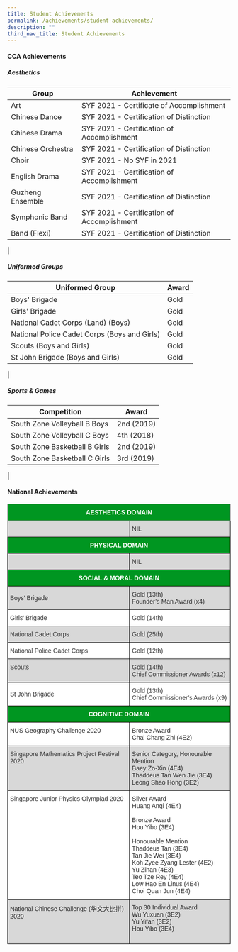 ```yaml
---
title: Student Achievements
permalink: /achievements/student-achievements/
description: ""
third_nav_title: Student Achievements
---
```

#### **CCA Achievements**
##### **Aesthetics**

| Group | Achievement |
|---|---|
| Art | SYF 2021 - Certificate of Accomplishment |
| Chinese Dance | SYF 2021 - Certification of Distinction |
| Chinese Drama | SYF 2021 - Certification of Accomplishment |
| Chinese Orchestra | SYF 2021 - Certification of Distinction |
| Choir | SYF 2021 - No SYF in 2021 |
| English Drama | SYF 2021 - Certification of Accomplishment |
| Guzheng Ensemble | SYF 2021 - Certification of Distinction |
| Symphonic Band | SYF 2021 - Certification of Accomplishment |
| Band (Flexi) | SYF 2021 - Certification of Distinction |
|

##### **Uniformed Groups**

| Uniformed Group | Award |
|---|---|
| Boys' Brigade | Gold |
| Girls' Brigade | Gold |
| National Cadet Corps (Land) (Boys) | Gold |
| National Police Cadet Corps (Boys and Girls) | Gold |
| Scouts (Boys and Girls) | Gold |
| St John Brigade (Boys and Girls) | Gold |
|

##### **Sports & Games**

| Competition | Award |
|---|---|
| South Zone Volleyball B Boys | 2nd (2019) |
| South Zone Volleyball C Boys | 4th (2018) |
| South Zone Basketball B Girls | 2nd (2019) |
| South Zone Basketball C Girls | 3rd (2019) |
|

#### **National Achievements**

<style type="text/css">
.tg  {border-collapse:collapse;border-spacing:0;}
.tg td{border-color:black;border-style:solid;border-width:1px;font-family:Arial, sans-serif;font-size:14px;
  overflow:hidden;padding:10px 5px;word-break:normal;}
.tg th{border-color:black;border-style:solid;border-width:1px;font-family:Arial, sans-serif;font-size:14px;
  font-weight:normal;overflow:hidden;padding:10px 5px;word-break:normal;}
.tg .tg-zmd5{background-color:#009621;color:#FFF;font-weight:bold;text-align:center;vertical-align:top}
.tg .tg-wauh{background-color:#D8D8D8;color:#333;text-align:left;vertical-align:top}
.tg .tg-citn{background-color:#FFF;color:#333;text-align:left;vertical-align:top}
.tg .tg-7zkw{background-color:#FFF;color:#282828;text-align:left;vertical-align:top}
.tg .tg-bl80{background-color:#009621;border-color:inherit;color:#FFF;font-weight:bold;text-align:center;vertical-align:middle}
.tg .tg-fdhg{background-color:#D8D8D8;border-color:inherit;color:#333;text-align:left;vertical-align:top}
.tg .tg-iiri{background-color:#D8D8D8;color:#282828;text-align:left;vertical-align:top}
.tg .tg-uluq{background-color:#D8D8D8;color:#282828;text-align:left;vertical-align:middle}
.tg .tg-s3ls{background-color:#FFF;color:#282828;text-align:left;vertical-align:middle}
</style>
<table class="tg">
<thead>
  <tr>
    <th class="tg-bl80" colspan="2"><span style="font-weight:bold;color:#FFF;background-color:#009621">AESTHETICS DOMAIN</span></th>
  </tr>
</thead>
<tbody>
  <tr>
    <td class="tg-fdhg"></td>
    <td class="tg-iiri"><span style="color:#282828;background-color:#D8D8D8">NIL</span><br></td>
  </tr>
  <tr>
    <td class="tg-zmd5" colspan="2">PHYSICAL DOMAIN<br></td>
  </tr>
  <tr>
    <td class="tg-wauh"></td>
    <td class="tg-iiri"><span style="color:#282828;background-color:#D8D8D8">NIL</span></td>
  </tr>
  <tr>
    <td class="tg-zmd5" colspan="2"><span style="color:#FFF">SOCIAL &amp; MORAL DOMAIN</span><br></td>
  </tr>
  <tr>
    <td class="tg-uluq"><span style="color:#282828;background-color:#D8D8D8">Boys’ Brigade</span><br></td>
    <td class="tg-wauh"><span style="color:#333">Gold (13th)</span><br><span style="color:#333">Founder’s Man Award (x4)</span></td>
  </tr>
  <tr>
    <td class="tg-citn"><span style="color:#333">Girls’ Brigade</span><br></td>
    <td class="tg-citn"><span style="color:#333">Gold (14th)</span><br></td>
  </tr>
  <tr>
    <td class="tg-wauh"><span style="color:#333">National Cadet Corps</span><br></td>
    <td class="tg-wauh"><span style="color:#333">Gold (25th)</span></td>
  </tr>
  <tr>
    <td class="tg-citn"><span style="color:#333">National Police Cadet Corps</span><br></td>
    <td class="tg-citn"><span style="color:#333">Gold (12th)</span></td>
  </tr>
  <tr>
    <td class="tg-wauh"><span style="color:#333">Scouts</span><br></td>
    <td class="tg-wauh"><span style="color:#333">Gold (14th)</span><br><span style="color:#333">Chief Commissioner Awards (x12)</span></td>
  </tr>
  <tr>
    <td class="tg-s3ls"><span style="color:#282828;background-color:#FFF">St John Brigade</span><br></td>
    <td class="tg-citn"><span style="color:#333">Gold (13th)</span><br><span style="color:#333">Chief Commissioner’s Awards (x9)</span></td>
  </tr>
  <tr>
    <td class="tg-zmd5" colspan="2">COGNITIVE DOMAIN<br></td>
  </tr>
  <tr>
    <td class="tg-7zkw"><span style="color:#282828;background-color:#FFF">NUS Geography Challenge 2020</span><br></td>
    <td class="tg-7zkw"><span style="color:#282828;background-color:#FFF">Bronze Award</span><br>Chai Chang Zhi (4E2)</td>
  </tr>
  <tr>
    <td class="tg-wauh"><span style="color:#333">Singapore Mathematics Project Festival 2020</span><br></td>
    <td class="tg-iiri"><span style="color:#282828;background-color:#D8D8D8">Senior Category, Honourable Mention</span><br>Baey Zo-Xin (4E4)<br>Thaddeus Tan Wen Jie (3E4)<br>Leong Shao Hong (3E2)<br></td>
  </tr>
  <tr>
    <td class="tg-citn"><span style="color:#333">Singapore Junior Physics Olympiad 2020</span><br></td>
    <td class="tg-7zkw"><span style="color:#282828;background-color:#FFF">Silver Award</span><br>Huang Anqi (4E4)<br><br><span style="color:#282828;background-color:#FFF">Bronze Award</span><br>Hou Yibo (3E4)<br><br><span style="color:#282828;background-color:#FFF">Honourable Mention</span><br>Thaddeus Tan (3E4)<br>Tan Jie Wei (3E4)<br>Koh Zyee Zyang Lester (4E2)<br>Yu Zihan (4E3)<br>Teo Tze Rey (4E4)<br>Low Hao En Linus (4E4)<br>Choi Quan Jun (4E4)<br></td>
  </tr>
  <tr>
    <td class="tg-iiri"><span style="color:#282828;background-color:#D8D8D8">National Chinese Challenge (华文大比拼) 2020</span><br></td>
    <td class="tg-uluq"><span style="color:#282828;background-color:#D8D8D8">Top 30 Individual Award</span><br>Wu Yuxuan (3E2)<br>Yu Yifan (3E2)<br>Hou Yibo (3E4)<br><br></td>
  </tr>
</tbody>
</table>